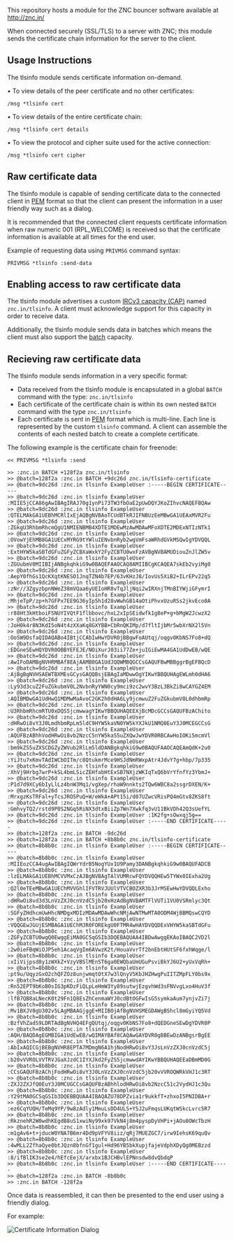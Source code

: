This repository hosts a module for the ZNC bouncer software available at http://znc.in/

When connected securely (SSL/TLS) to a server with ZNC; this module sends the certificate chain information for the server to the client.

## Usage Instructions

The tlsinfo module sends certificate information on-demand. 

• To view details of the peer certificate and no other certificates:

```
/msg *tlsinfo cert
```

• To view details of the entire certificate chain:

```
/msg *tlsinfo cert details
```

• To view the protocol and cipher suite used for the active connection:

```
/msg *tlsinfo cert cipher
```



## Raw certificate data

The tlsinfo module is capable of sending certificate data to the connected client in [PEM](https://en.wikipedia.org/wiki/Privacy-enhanced_Electronic_Mail) format so that the client can present the information in a user friendly way such as a dialog.

It is recommended that the connected client requests certificate information when raw numeric 001 (RPL_WELCOME) is received so that the certificate information is available at all times for the end user.

Example of requesting data using ``PRIVMSG`` command syntax:

```
PRIVMSG *tlsinfo :send-data
```

## Enabling access to raw certificate data

The tlsinfo module advertises a custom [IRCv3 capacity (CAP)](http://ircv3.net/specs/core/capability-negotiation-3.2.html) named ``znc.in/tlsinfo``. A client must acknowledge support for this capacity in order to receive data.

Additionally, the tlsinfo module sends data in batches which means the client must also support the [batch](http://ircv3.net/specs/extensions/batch-3.2.html) capacity.

## Recieving raw certificate data

The tlsinfo module sends information in a very specific format:

* Data received from the tlsinfo module is encapsulated in a global ``BATCH`` command with the type: ``znc.in/tlsinfo``
* Each certificate of the certificate chain is within its own nested ``BATCH`` command with the type ``znc.in/tlsinfo``
* Each certificate is sent in [PEM](https://en.wikipedia.org/wiki/Privacy-enhanced_Electronic_Mail) format which is multi-line. Each line is represented by the custom ``tlsinfo`` command. A client can assemble the contents of each nested batch to create a complete certificate. 

The following example is the certificate chain for freenode:

```
<< PRIVMSG *tlsinfo :send

>> :znc.in BATCH +128f2a znc.in/tlsinfo
>> @batch=128f2a :znc.in BATCH +9dc26d znc.in/tlsinfo-certificate
>> @batch=9dc26d :znc.in tlsinfo ExampleUser :-----BEGIN CERTIFICATE-----
>> @batch=9dc26d :znc.in tlsinfo ExampleUser :MIIE5jCCA86gAwIBAgIRAJ70g1ynPi73TW3fbOaE2pUwDQYJKoZIhvcNAQEFBQAw
>> @batch=9dc26d :znc.in tlsinfo ExampleUser :QTELMAkGA1UEBhMCRlIxEjAQBgNVBAoTCUdBTkRJIFNBUzEeMBwGA1UEAxMVR2Fu
>> @batch=9dc26d :znc.in tlsinfo ExampleUser :ZGkgU3RhbmRhcmQgU1NMIENBMB4XDTE1MDEwMzAwMDAwMFoXDTE2MDExNTIzNTk1
>> @batch=9dc26d :znc.in tlsinfo ExampleUser :OVowYjEhMB8GA1UECxMYRG9tYWluIENvbnRyb2wgVmFsaWRhdGVkMSQwIgYDVQQL
>> @batch=9dc26d :znc.in tlsinfo ExampleUser :ExtHYW5kaSBTdGFuZGFyZCBXaWxkY2FyZCBTU0wxFzAVBgNVBAMUDiouZnJlZW5v
>> @batch=9dc26d :znc.in tlsinfo ExampleUser :ZGUubmV0MIIBIjANBgkqhkiG9w0BAQEFAAOCAQ8AMIIBCgKCAQEA7skEb2vyiMg0
>> @batch=9dc26d :znc.in tlsinfo ExampleUser :AepY0fhGs1QcKXqtKNESO1JnqTZN4b7EP/63vKHzJ8/IovUs5XiB2+ILrEPv22q5
>> @batch=9dc26d :znc.in tlsinfo ExampleUser :zNr//3ZgyzbpnNWeZ38mVQaa6yUEIoHR8vTqJljNqi2wIRXnjTMnBIYWjiGFymrI
>> @batch=9dc26d :znc.in tlsinfo ExampleUser :MhjeTpP/zp+h7GFPx7EE9G36yIp5h1d28vWwhGB14aOtiPhvxUzuRSs2jkvEco0A
>> @batch=9dc26d :znc.in tlsinfo ExampleUser :r88Ht3kHtboiFSNUYIVQtF1flbbovc/hxL2xIpSEidwfk1g8eP+g+bMgW2JcwzX2
>> @batch=9dc26d :znc.in tlsinfo ExampleUser :JoH0k4r8N3KdI5oN4t4zXXaKq8GXYBB+CbRnQKIMp/d7fltIjbMr5wbXrNX2l5Vn
>> @batch=9dc26d :znc.in tlsinfo ExampleUser :OoSW9DsfaQIDAQABo4IBtjCCAbIwHwYDVR0jBBgwFoAUtqj/oqgv0KbNS7Fo8+dQ
>> @batch=9dc26d :znc.in tlsinfo ExampleUser :EDGneSEwHQYDVR0OBBYEFEJE/NOiXurJ03ii77Ze+juIGiEwMA4GA1UdDwEB/wQE
>> @batch=9dc26d :znc.in tlsinfo ExampleUser :AwIFoDAMBgNVHRMBAf8EAjAAMB0GA1UdJQQWMBQGCCsGAQUFBwMBBggrBgEFBQcD
>> @batch=9dc26d :znc.in tlsinfo ExampleUser :AjBgBgNVHSAEWTBXMEsGCysGAQQBsjEBAgIaMDwwOgYIKwYBBQUHAgEWLmh0dHA6
>> @batch=9dc26d :znc.in tlsinfo ExampleUser :Ly93d3cuZ2FuZGkubmV0L2NvbnRyYWN0cy9mci9zc2wvY3BzL3BkZi8wCAYGZ4EM
>> @batch=9dc26d :znc.in tlsinfo ExampleUser :AQIBMDwGA1UdHwQ1MDMwMaAvoC2GK2h0dHA6Ly9jcmwuZ2FuZGkubmV0L0dhbmRp
>> @batch=9dc26d :znc.in tlsinfo ExampleUser :U3RhbmRhcmRTU0xDQS5jcmwwagYIKwYBBQUHAQEEXjBcMDcGCCsGAQUFBzAChito
>> @batch=9dc26d :znc.in tlsinfo ExampleUser :dHRwOi8vY3J0LmdhbmRpLm5ldC9HYW5kaVN0YW5kYXJkU1NMQ0EuY3J0MCEGCCsG
>> @batch=9dc26d :znc.in tlsinfo ExampleUser :AQUFBzABhhVodHRwOi8vb2NzcC5nYW5kaS5uZXQwJwYDVR0RBCAwHoIOKi5mcmVl
>> @batch=9dc26d :znc.in tlsinfo ExampleUser :bm9kZS5uZXSCDGZyZWVub2RlLm5ldDANBgkqhkiG9w0BAQUFAAOCAQEAmQdK+2u0
>> @batch=9dc26d :znc.in tlsinfo ExampleUser :YiJtu7xKmvTAdIWCbOITm/c8QtukmrMce9HSJdNmRWxpAtr4JdvY7g+hbp/7p335
>> @batch=9dc26d :znc.in tlsinfo ExampleUser :XhVj9Hrbg7wrP+kSL4bmLSicZEHfabHtExSB7NXjzWKIqTxQ6bVrYfnfYz3YbmJ+
>> @batch=9dc26d :znc.in tlsinfo ExampleUser :P1d7d9XCy6bIyLlLz4bnW3Mq1/vgXep/rhaW9nnkts2TQw6WBC8a2ssgrDXEN/K+
>> @batch=9dc26d :znc.in tlsinfo ExampleUser :MrxgzKsTRFal+yTcsJRO5PuQ+W/eWkA+APt15i/d07UZwcVRisPQ4mGtv8ZKS8ft
>> @batch=9dc26d :znc.in tlsinfo ExampleUser :GmhvyTQ2/rstd9P0S2NGq5RiNX3dtxBiiZp7Wn7Xwkfq3vU11BkVDh42Q3sUefYL
>> @batch=9dc26d :znc.in tlsinfo ExampleUser :1K2fg+sOwxqj5g==
>> @batch=9dc26d :znc.in tlsinfo ExampleUser :-----END CERTIFICATE-----
>> @batch=128f2a :znc.in BATCH -9dc26d
>> @batch=128f2a :znc.in BATCH +8b8b0c znc.in/tlsinfo-certificate
>> @batch=8b8b0c :znc.in tlsinfo ExampleUser :-----BEGIN CERTIFICATE-----
>> @batch=8b8b0c :znc.in tlsinfo ExampleUser :MIIEozCCA4ugAwIBAgIQWrYdrB5NogYUx1U9Pamy3DANBgkqhkiG9w0BAQUFADCB
>> @batch=8b8b0c :znc.in tlsinfo ExampleUser :lzELMAkGA1UEBhMCVVMxCzAJBgNVBAgTAlVUMRcwFQYDVQQHEw5TYWx0IExha2Ug
>> @batch=8b8b0c :znc.in tlsinfo ExampleUser :Q2l0eTEeMBwGA1UEChMVVGhlIFVTRVJUUlVTVCBOZXR3b3JrMSEwHwYDVQQLExho
>> @batch=8b8b0c :znc.in tlsinfo ExampleUser :dHRwOi8vd3d3LnVzZXJ0cnVzdC5jb20xHzAdBgNVBAMTFlVUTi1VU0VSRmlyc3Qt
>> @batch=8b8b0c :znc.in tlsinfo ExampleUser :SGFyZHdhcmUwHhcNMDgxMDIzMDAwMDAwWhcNMjAwNTMwMTA0ODM4WjBBMQswCQYD
>> @batch=8b8b0c :znc.in tlsinfo ExampleUser :VQQGEwJGUjESMBAGA1UEChMJR0FOREkgU0FTMR4wHAYDVQQDExVHYW5kaSBTdGFu
>> @batch=8b8b0c :znc.in tlsinfo ExampleUser :ZGFyZCBTU0wgQ0EwggEiMA0GCSqGSIb3DQEBAQUAA4IBDwAwggEKAoIBAQC2VD2l
>> @batch=8b8b0c :znc.in tlsinfo ExampleUser :2w0ieFBqWiOJP5eh1AcaqVgIm6AVwzK2t/HouaVvrTf2bnEbtHUtSF6fxhWqge/l
>> @batch=8b8b0c :znc.in tlsinfo ExampleUser :xIiVijpsd8y1zWXkZ+VzyVBSlMEnST6ga0EWQbaUmUGuPsviBkYJ6U2+yUxVqRh+
>> @batch=8b8b0c :znc.in tlsinfo ExampleUser :pt9u/UqyzGxO2chQFZOz8unjwmqtOtX7w3lQnyV5KbJHZHwgPuIITZMpFLY0bs9x
>> @batch=8b8b0c :znc.in tlsinfo ExampleUser :Rn52EPT9bKoB0sIG3pKDzFiQLpLeHmW3Yy89sutwjEzgvhWd3sFNVvgLxo4HuV3f
>> @batch=8b8b0c :znc.in tlsinfo ExampleUser :lfB7QB8aLNecK0t29Fn1Q8EsZhCenmaWYJ0cdBtOGFwIsG5symkaAum7ynjvZi7j
>> @batch=8b8b0c :znc.in tlsinfo ExampleUser :Mv1BXJV0gU302v5LAgMBAAGjggE+MIIBOjAfBgNVHSMEGDAWgBShcl8mGyiYQ5Vd
>> @batch=8b8b0c :znc.in tlsinfo ExampleUser :BzfVhZadS9LDRTAdBgNVHQ4EFgQUtqj/oqgv0KbNS7Fo8+dQEDGneSEwDgYDVR0P
>> @batch=8b8b0c :znc.in tlsinfo ExampleUser :AQH/BAQDAgEGMBIGA1UdEwEB/wQIMAYBAf8CAQAwGAYDVR0gBBEwDzANBgsrBgEE
>> @batch=8b8b0c :znc.in tlsinfo ExampleUser :AbIxAQICGjBEBgNVHR8EPTA7MDmgN6A1hjNodHRwOi8vY3JsLnVzZXJ0cnVzdC5j
>> @batch=8b8b0c :znc.in tlsinfo ExampleUser :b20vVVROLVVTRVJGaXJzdC1IYXJkd2FyZS5jcmwwdAYIKwYBBQUHAQEEaDBmMD0G
>> @batch=8b8b0c :znc.in tlsinfo ExampleUser :CCsGAQUFBzAChjFodHRwOi8vY3J0LnVzZXJ0cnVzdC5jb20vVVROQWRkVHJ1c3RT
>> @batch=8b8b0c :znc.in tlsinfo ExampleUser :ZXJ2ZXJfQ0EuY3J0MCUGCCsGAQUFBzABhhlodHRwOi8vb2NzcC51c2VydHJ1c3Qu
>> @batch=8b8b0c :znc.in tlsinfo ExampleUser :Y29tMA0GCSqGSIb3DQEBBQUAA4IBAQAZU78DPZvia1r9ukkfT+zhxoI5PNIDBA+r
>> @batch=8b8b0c :znc.in tlsinfo ExampleUser :ez6CqYUQH/TeMq9YP/9w8zAdly1MmuLsDD4ULS+YSJ2uFmqsLUKqtWSkcLvrc5R7
>> @batch=8b8b0c :znc.in tlsinfo ExampleUser :RkznehR2W0wdhKEgdB8uS1xwiNy99xk97VkN4j8m4pyspDyVHPi+jAOu8OWcTbzH
>> @batch=8b8b0c :znc.in tlsinfo ExampleUser :m1gAv6+t+jducW0YNA7B6mr4Dd9pVFYV8iiz/qRj7MUEZGC7/irw9IehsK69quQv
>> @batch=8b8b0c :znc.in tlsinfo ExampleUser :4wMLL2ZfhaQye0btJQzn8bfnGf1gul+Hd96YB5bkXupjfajeVdphXDyQg0MEBzzd
>> @batch=8b8b0c :znc.in tlsinfo ExampleUser :8/ifBlIK3se2e4/hEfcEejX/arxbx1BJCHBvlEPNnsdw8dvQbdqP
>> @batch=8b8b0c :znc.in tlsinfo ExampleUser :-----END CERTIFICATE-----
>> @batch=128f2a :znc.in BATCH -8b8b0c
>> :znc.in BATCH -128f2a
```

Once data is reassembled, it can then be presented to the end user using a friendly dialog. 

For example:

![Certificate Information Dialog](http://i.imgur.com/kxvehhn.png)
